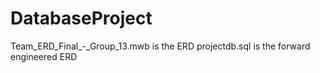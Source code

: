 # DatabaseProject
Team_ERD_Final_-_Group_13.mwb is the ERD
projectdb.sql is the forward engineered ERD


